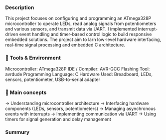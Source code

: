 ### Description

This project focuses on configuring and programming an ATmega328P microcontroller to operate LEDs, read analog signals from potentiometers and various sensors, and transmit data via UART. I implemented interrupt-driven event handling and timer-based control logic to build responsive embedded solutions. The project aim to larn low-level hardware interfacing, real-time signal processing and embedded C architecture.

### 🧰 Tools & Environment

Microcontroller: ATmega328P
IDE / Compiler: AVR-GCC
Flashing Tool: avrdude
Programming Language: C
Hardware Used: Breadboard, LEDs, sensors, potentiometer, USB-to-serial adapter


### 🧠 Main concepts

-> Understanding microcontroller architecture
-> Interfacing hardware components (LEDs, sensors, potentiometers)
-> Managing asynchronous events with interrupts
-> Implementing communication via UART
-> Using timers for signal generation and delay management

### Summury

